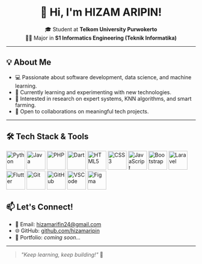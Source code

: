 <h1 align="center">👋 Hi, I'm HIZAM ARIPIN!</h1>

<p align="center">
  🎓 Student at <b>Telkom University Purwokerto</b><br>
  🧑‍💻 Major in <b>S1 Informatics Engineering (Teknik Informatika)</b>
</p>

---

## 💡 About Me

- 💻 Passionate about software development, data science, and machine learning.
- 🌱 Currently learning and experimenting with new technologies.
- 🧠 Interested in research on expert systems, KNN algorithms, and smart farming.
- 🚀 Open to collaborations on meaningful tech projects.

---

## 🛠️ Tech Stack & Tools

<p align="left">
  <!-- Languages -->
  <img src="https://cdn.jsdelivr.net/gh/devicons/devicon/icons/python/python-original.svg" width="50" alt="Python"/>
  <img src="https://cdn.jsdelivr.net/gh/devicons/devicon/icons/java/java-original.svg" width="50" alt="Java"/>
  <img src="https://cdn.jsdelivr.net/gh/devicons/devicon/icons/php/php-original.svg" width="50" alt="PHP"/>
  <img src="https://cdn.jsdelivr.net/gh/devicons/devicon/icons/dart/dart-original.svg" width="50" alt="Dart"/>

  <!-- Web -->
  <img src="https://cdn.jsdelivr.net/gh/devicons/devicon/icons/html5/html5-original.svg" width="50" alt="HTML5"/>
  <img src="https://cdn.jsdelivr.net/gh/devicons/devicon/icons/css3/css3-original.svg" width="50" alt="CSS3"/>
  <img src="https://cdn.jsdelivr.net/gh/devicons/devicon/icons/javascript/javascript-original.svg" width="50" alt="JavaScript"/>
  <img src="https://cdn.jsdelivr.net/gh/devicons/devicon/icons/bootstrap/bootstrap-original.svg" width="50" alt="Bootstrap"/>

  <!-- Frameworks -->
  <img src="[https://cdn.jsdelivr.net/gh/devicons/devicon/icons/laravel/laravel-plain-wordmark.svg](https://www.google.com/search?vsrid=COKO5df_kaq1pgEQAhgBIiQwYzA5NjBjNS02NjI4LTRjZjMtOGRhYi05ZWEzMTUwYWNhMzUyBiICdGEoDjjgxdThqKyOAw&vsint=CAIqDAoCCAcSAggKGAEgATojChYNAAAAPxUAAAA_HQAAgD8lAACAPzABEKwCGKgBJQAAgD8&udm=26&lns_mode=un&source=lns.web.gisivli&vsdim=300,168&gsessionid=OWleg7kBks2X_qMv7sxEExITLVbtqt0hgx_wtGkcM195BKQRAxXvhQ&lsessionid=1tOF6eYOzGpLvoyUFIiCJwrVavTudN2qq2myEqhsbA9eRCu8zLpacg&lns_surface=19&authuser=0&lns_vfs=e&qsubts=1751945281617&biw=1536&bih=730&ved=0CBUQh6cGahcKEwiYqKPgqKyOAxUAAAAAHQAAAAAQBA&tbnid=kbguLfeDbZ4kiM&ictx=2)" width="50" alt="Laravel"/>
  <img src="https://cdn.jsdelivr.net/gh/devicons/devicon/icons/flutter/flutter-original.svg" width="50" alt="Flutter"/>

  <!-- Tools -->
  <img src="https://cdn.jsdelivr.net/gh/devicons/devicon/icons/git/git-original.svg" width="50" alt="Git"/>
  <img src="https://cdn.jsdelivr.net/gh/devicons/devicon/icons/github/github-original.svg" width="50" alt="GitHub"/>
  <img src="https://cdn.jsdelivr.net/gh/devicons/devicon/icons/vscode/vscode-original.svg" width="50" alt="VSCode"/>
  <img src="https://cdn.jsdelivr.net/gh/devicons/devicon/icons/figma/figma-original.svg" width="50" alt="Figma"/>
</p>

## 📫 Let's Connect!

- 📧 Email: [hizamarifin24@gmail.com](mailto:hizamarifin24@gmail.com)
- 🌐 GitHub: [github.com/hizamaripin](https://github.com/hizamaripin)
- 🧾 Portfolio: _coming soon..._

---

> *"Keep learning, keep building!"* 🚀
